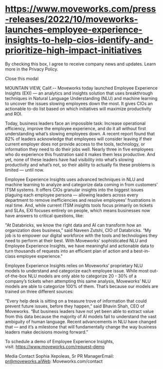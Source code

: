 # https://www.moveworks.com/press-releases/2022/10/moveworks-launches-employee-experience-insights-to-help-cios-identify-and-prioritize-high-impact-initiatives

By checking this box, I agree to receive company news and updates. Learn more in the Privacy Policy.







  Close this modal
  


MOUNTAIN VIEW, Calif.-- Moveworks today launched Employee Experience Insights (EXI) — an analytics and insights solution that uses breakthrough techniques in Natural Language Understanding (NLU) and machine learning to uncover the issues slowing employees down the most. It gives CIOs an actionable to-do list based on which initiatives will maximize productivity and ROI.

Today, business leaders face an impossible task: Increase operational efficiency, improve the employee experience, and do it all without first understanding what’s slowing employees down. A recent report found that 82% of leaders acknowledge that employees will consider leaving if their current employer does not provide access to the tools, technology, or information they need to do their jobs well. Nearly three in five employees who do experience this frustration said it makes them less productive. And yet, none of these leaders have had visibility into what’s slowing productivity and what’s not, so their ability to actually fix these problems is limited — until now.

Employee Experience Insights uses advanced techniques in NLU and machine learning to analyze and categorize data coming in from customers’ ITSM systems. It offers CIOs granular insights into the biggest issues plaguing each employee persona — allowing leaders across every department to remove inefficiencies and resolve employees’ frustrations in real time. And, while current ITSM insights tools focus primarily on tickets and SLAs, EXI focuses entirely on people, which means businesses now have answers to critical questions, like:

"At Databricks, we know the right data and AI can transform how an organization does business," said Naveen Zutshi, CIO of Databricks. “My job is to empower our digital workforce with the tools and technologies they need to perform at their best. With Moveworks' sophisticated NLU and Employee Experience Insights, we have meaningful and actionable data to turn thousands of requests into an efficient plan of action and a best-in-class employee experience."

Employee Experience Insights relies on Moveworks’ proprietary NLU models to understand and categorize each employee issue. While most out-of-the-box NLU models are only able to categorize 20 - 30% of a company’s tickets when attempting this same analysis, Moveworks’ NLU models are able to categorize 100% of them. That’s because our models are trained on three different sources:

“Every help desk is sitting on a treasure trove of information that could prevent future issues, before they happen,” said Bhavin Shah, CEO of Moveworks. “But business leaders have not yet been able to extract value from this data because the majority of AI models fail to understand the vast ambiguity of human language. Recent advancements in NLU have changed that — and it’s a milestone that will fundamentally change the way business leaders make decisions moving forward.”

To schedule a demo of Employee Experience Insights, visit: https://www.moveworks.com/request-demo

Media Contact Sophia Xepoleas, Sr PR ManagerEmail: pr@moveworks.aiWeb: Moveworks.com/contact 

